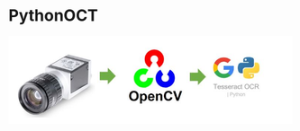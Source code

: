 # PythonOCT
![alt text](https://github.com/SurawutSukkum/Python_Basler_CV_OCR/blob/main/Capture.JPG?raw=true)
